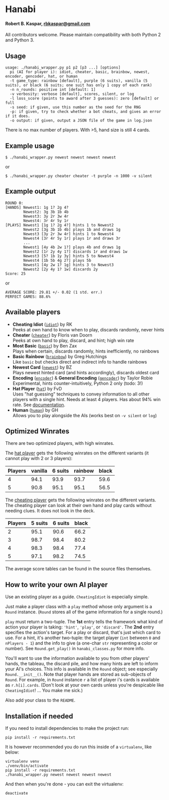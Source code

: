 # Hanabi
#### Robert B. Kaspar, rbkaspar@gmail.com

All contributors welcome.  Please maintain compatibility with both Python 2 and
Python 3.

## Usage
    usage: ./hanabi_wrapper.py p1 p2 [p3 ...] [options]
      pi (AI for player i): idiot, cheater, basic, brainbow, newest, encoder, gencoder, hat, or human
      -t game_type: rainbow [default], purple (6 suits), vanilla (5 suits), or black (6 suits; one suit has only 1 copy of each rank)
      -n n_rounds: positive int [default: 1]
      -v verbosity: verbose [default], scores, silent, or log
      -l loss_score (points to award after 3 guesses): zero [default] or full
      -s seed: if given, use this number as the seed for the RNG
      -p: if given, try to check whether a bot cheats, and gives an error if it does.
      -o output: if given, output a JSON file of the game in log.json

There is no max number of players.  With >5, hand size is still 4 cards.

## Example usage
    $ ./hanabi_wrapper.py newest newest newest newest
or

    $ ./hanabi_wrapper.py cheater cheater -t purple -n 1000 -v silent

## Example output
    ROUND 0:
    [HANDS] Newest1: 1g 1? 2g 4?
            Newest2: 3g 3b 1b 4b
            Newest3: 3y 2r 3w 4r
            Newest4: 3r 4r 5y 1r
    [PLAYS] Newest1 [1g 1? 2g 4?] hints 1 to Newest2
            Newest2 [3g 3b 1b 4b] plays 1b and draws 1g
            Newest3 [3y 2r 3w 4r] hints 1 to Newest4
            Newest4 [3r 4r 5y 1r] plays 1r and draws 3r
            ...
            Newest1 [4y 4b 2w 1?] plays 4b and draws 1g
            Newest2 [1r 2y 4y 1?] discards 1r and draws 1w
            Newest3 [5? 1b 1y 3y] hints 5 to Newest4
            Newest4 [1b 5b 4g 2?] plays 5b
            Newest1 [4y 2w 1? 1g] hints 3 to Newest3
            Newest2 [2y 4y 1? 1w] discards 2y
    Score: 25
or

    AVERAGE SCORE: 29.81 +/- 0.02 (1 std. err.)
    PERFECT GAMES: 88.6%

## Available players
* **Cheating Idiot** ([`idiot`](players/cheating_idiot_player.py)) by RK<br>
  Peeks at own hand to know when to play, discards randomly, never hints
* **Cheater** ([`cheater`](players/cheating_player.py)) by Floris van Doorn<br>
  Peeks at own hand to play, discard, and hint; high win rate
* **Most Basic** ([`basic`](players/most_basic_player.py)) by Ben Zax<br>
  Plays when certain, discards randomly, hints inefficiently, no rainbows
* **Basic Rainbow** ([`brainbow`](players/basic_rainbow_player.py)) by Greg Hutchings<br>
  Like `basic` but checks direct and indirect info to handle rainbows
* **Newest Card** ([`newest`](players/newest_card_player.py)) by BZ<br>
  Plays newest hinted card (and hints accordingly), discards oldest card
* **Encoding** ([`encoder`](players/encoding_player.py)) & **General Encoding** ([`gencoder`](players/general_encoding_player.py)) by Taylor Robie<br>
  Experimental, hints counter-intuitively, Python 2 only (todo: 3!)
* **Hat Player** ([`hat`](players/hat_player.py)) by FvD<br>
  Uses "hat guessing" techniques to convey information to all other players with a single hint. Needs at least 4 players. Has about 94% win rate. See [documentation](doc_hat_player.md).
* **Human** ([`human`](players/human_player.py)) by GH<br>
  Allows you to play alongside the AIs (works best on `-v silent` or `log`)

## Optimized Winrates

There are two optimized players, with high winrates.

The [hat player](players/hat_player.py) gets the following winrates on the different variants (it cannot play with 2 or 3 players):

Players | vanilla | 6 suits | rainbow | black |
--------|---------|---------|---------|-------|
   4    |   94.1  |   93.9  |  93.7   | 59.6  |
   5    |   90.8  |   95.1  |  95.1   | 56.5  |

The [cheating player](players/cheating_player.py) gets the following winrates on the different variants.
The cheating player can look at their own hand and play cards without needing clues. It does not look in the deck.

Players | 5 suits | 6 suits | black |
--------|---------|---------|-------|
   2    |   95.1  |   90.6  | 66.2  |
   3    |   98.7  |   98.4  | 80.2  |
   4    |   98.3  |   98.4  | 77.4  |
   5    |   97.1  |   98.2  | 74.5  |

The average score tables can be found in the source files themselves.

## How to write your own AI player
Use an existing player as a guide.  `CheatingIdiot` is especially simple.

Just make a player class with a `play` method whose only argument is a `Round`
instance.  (`Round` stores all of the game information for a single round.)

`play` must return a two-tuple.  The **1st** entry tells the framework what
 kind of action your player is taking: `'hint'`, `'play'`, or `'discard'`.  The
**2nd** entry specifies the action's target.  For a play or discard, that's
 just which card to use.  For a hint, it's another two-tuple: the target player
(`int` between `0` and `nPlayers - 1`) and the info to give (a one-char `str`
representing a color or number).  See `Round.get_play()` in `hanabi_classes.py`
for more info.

You'll want to use the information available to you from other players' hands,
the tableau, the discard pile, and how many hints are left to inform your AI's
choices.  This info is available in the `Round` object; see especially
`Round.__init__()`.  Note that player hands are stored as sub-objects of
`Round`.  For example, in `Round` instance `r` a list of player i's cards is
available as `r.h[i].cards`.  (Don't look at your own cards unless you're
despicable like `CheatingIdiot`!  ... You make me sick.)

Also add your class to the `README`.

## Installation if needed
If you need to install dependencies to make the project run:

    pip install -r requirements.txt

It is however recommended you do run this inside of a `virtualenv`, like below:

    virtualenv venv
    ./venv/bin/activate
    pip install -r requirements.txt
    ./hanabi_wrapper.py newest newest newest newest

And then when you're done - you can exit the virtualenv:

    deactivate
